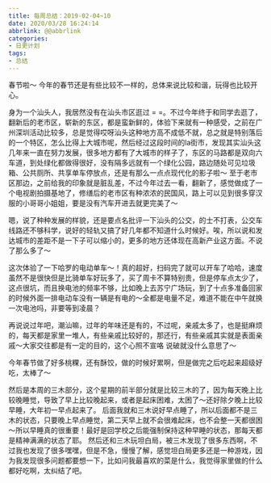 ```yaml
---
title: 每周总结：2019-02-04~10
date: 2020/03/28 16:24:14
abbrlink: @@abbrlink
categories:
- 日更计划
tags:
- 总结
---
```

春节啦～
今年的春节还是有些比较不一样的，总体来说比较和谐，玩得也比较开心。

身为一个汕头人，我居然没有在汕头市区逛过 = =。不过今年终于和同学去逛了，翻新后的老市区，崭新的东区，都是蛮新鲜的，体验下来就有一种感受，之前在广州深圳活动比较多，总是觉得哎呀汕头这种地方高不成低不就，总之就是特别落后的一个特区，怎么比得上大城市呢，然后经过这段时间的la街市，发现其实汕头这几年来一直在努力发展，很多地方都有了大城市的样子了，东区的马路都是双向六车道，到处绿化都做得很好，没有隔多远就有一个绿化公园，路边随处可见垃圾箱、公共厕所、共享单车停放点，还是有那么一点点现代化的影子啦～
至于老市区那边，之前给我的印象就是脏乱差，不过今年过去一看，翻新了，感觉做成了一个电视剧拍摄基地了，修缮后的老市区有种浓浓的民国风，路上可以见到很多穿汉服的小哥哥小姐姐，要是没有汽车开进去就更完美了～

嗯，说了种种发展的样貌，还是要点名批评一下汕头的公交，的士不打表，公交车线路还不够科学，说好的轻轨又搞了好几年都不知道什么时候好。唉，所以说和发达城市的差距不是一下子可以缩小的，更多的地方还体现在高新产业这方面。不说了那么多了～

这次体验了一下哈罗的电动单车～！真的超好，扫码完了就可以开车了哈哈，速度虽然不是很快但是比骑单车好玩多了，买了周卡不算特别贵，但是停车点太少了，这点很坑，而且换电池的频率不够，比如晚上去苏宁广场玩，到了十点多准备回家的时候外面一排电动车没有一辆是有电的～全都是电量不足，难道不能在中午就换一次电池吗，非要等到凌晨？

再说说过年吧，潮汕嘛，过年的年味还是有的，不过呢，亲戚太多了，也是挺麻烦的，每天都是家里一堆人，有些亲戚比较好的，那还行，有些亲戚其实就是表面亲戚～大家交往都是有一定的目的，这个心照不宣咯  说破就没什么意思了～

今年春节做了好多桃粿，还有酥饺，做的时候好累啊，但是做完之后吃起来超级好吃，太棒了～

然后是本周的三木部分，这个星期的前半部分就是比较三木的了，因为每天晚上比较晚睡觉，导致了早上比较晚起来，或者是起床困难，太困了～还好除夕晚上比较早睡，大年初一早点起来了。
后面我就和三木说好早点睡了，所以后面都不是三木的状态，只要晚上早点睡觉，第二天早上就不会很难起床，也不会整一天都很困～所以早睡真的很重要！最好是回学校之后能强制保持这种早睡的状态，那每天都是精神满满的状态了耶。
然后还和三木玩坦白局，被三木发现了很多东西啊，不过我也发现了很多嘿嘿，但是不急，慢慢了解，感觉坦白局更多还是一种游戏，因为我发现很多问题都要想一下，比如问我最喜欢的菜是什么，我觉得家里做的什么都好吃啊，太纠结了吧。


 
